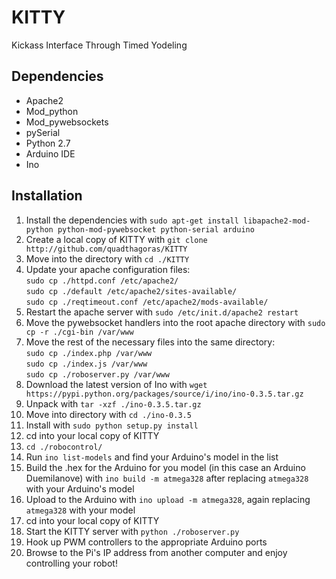 KITTY
=====
Kickass Interface Through Timed Yodeling

Dependencies
------------

* Apache2
* Mod_python
* Mod_pywebsockets
* pySerial
* Python 2.7
* Arduino IDE
* Ino

Installation
------------

1. Install the dependencies with `sudo apt-get install libapache2-mod-python python-mod-pywebsocket python-serial arduino`
2. Create a local copy of KITTY with `git clone http://github.com/quadthagoras/KITTY`
3. Move into the directory with `cd ./KITTY`
4. Update your apache configuration files:  
`sudo cp ./httpd.conf /etc/apache2/`  
`sudo cp ./default /etc/apache2/sites-available/`  
`sudo cp ./reqtimeout.conf /etc/apache2/mods-available/`
5. Restart the apache server with `sudo /etc/init.d/apache2 restart`
6. Move the pywebsocket handlers into the root apache directory with `sudo cp -r ./cgi-bin /var/www`
7. Move the rest of the necessary files into the same directory:  
`sudo cp ./index.php /var/www`  
`sudo cp ./index.js /var/www`  
`sudo cp ./roboserver.py /var/www`
8. Download the latest version of Ino with `wget https://pypi.python.org/packages/source/i/ino/ino-0.3.5.tar.gz`
9. Unpack with `tar -xzf ./ino-0.3.5.tar.gz`
10. Move into directory with `cd ./ino-0.3.5`
11. Install with `sudo python setup.py install`
12. cd into your local copy of KITTY
13. `cd ./robocontrol/`
14. Run `ino list-models` and find your Arduino's model in the list
15. Build the .hex for the Arduino for you model (in this case an Arduino Duemilanove) with `ino build -m atmega328` after replacing `atmega328` with your Arduino's model
16. Upload to the Arduino with `ino upload -m atmega328`, again replacing `atmega328` with your model
17. cd into your local copy of KITTY
18. Start the KITTY server with `python ./roboserver.py`
19. Hook up PWM controllers to the appropriate Arduino ports
20. Browse to the Pi's IP address from another computer and enjoy controlling your robot!
